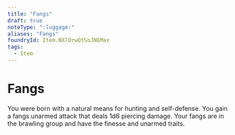 ```yaml
---
title: "Fangs"
draft: true
noteType: ":luggage:"
aliases: "Fangs"
foundryId: Item.NXlOrwQtSoJNEMax
tags:
  - Item
---
```


# Fangs

You were born with a natural means for hunting and self-defense. You gain a fangs unarmed attack that deals 1d6 piercing damage. Your fangs are in the brawling group and have the finesse and unarmed traits.
